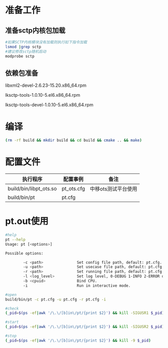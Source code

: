 准备工作
=======
准备sctp内核包加载
-----------------

```bash
#如果SCTP内核模块没有加载则执行如下指令加载
lsmod |grep sctp 
#建议修改sctp随机启动
modprobe sctp     
```

依赖包准备
----------

libxml2-devel-2.6.23-15.20.x86\_64.rpm

lksctp-tools-1.0.10-5.el6.x86\_64.rpm

lksctp-tools-devel-1.0.10-5.el6.x86\_64.rpm


编译
====

```bash
(rm -rf build && mkdir build && cd build && cmake .. && make)
```

配置文件
========

执行程序                 | 配置事例     |备注
-------------------------|--------------|-------------------
build/bin/libpt\_ots.so  | pt\_ots.cfg  |中移ots测试平台使用
build/bin/pt             | pt.cfg       |


pt.out使用
=========

```bash
#help
pt --help
Usage: pt [<options>]

Possible options:

        -c <path>               Set config file path, default: pt.cfg.
        -u <path>               Set usecase file path, default: pt.cfg.
        -r <path>               Set running file path, default: pt.cfg.
        -l <log_level>          Set log level, 0-DEBUG 1-INFO 2-ERROR default: 2.
        -b <cpuid>              Bind CPU.
        -i                      Run in interactive mode.

#open
build/bin/pt -c pt.cfg -u pt.cfg -r pt.cfg -i

#check
(_pid=$(ps -ef|awk '/\.\/[b]in\/pt/{print $2}') && kill -SIGUSR1 $_pid)

#start
(_pid=$(ps -ef|awk '/\.\/[b]in\/pt/{print $2}') && kill -SIGUSR2 $_pid)

#stop
(_pid=$(ps -ef|awk '/\.\/[b]in\/pt/{print $2}') && kill -9 $_pid)
```

